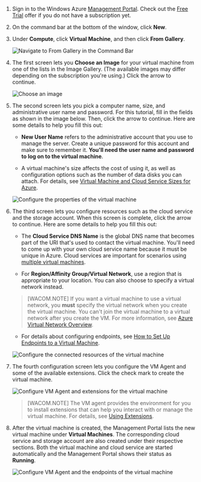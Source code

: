 1. Sign in to the Windows Azure [Management Portal](http://manage.windowsazure.com). Check out the [Free Trial](http://www.windowsazure.com/en-us/pricing/free-trial/) offer if you do not have a subscription yet.

2. On the command bar at the bottom of the window, click **New**.

3. Under **Compute**, click **Virtual Machine**, and then click **From Gallery**.

	![Navigate to From Gallery in the Command Bar](./media/virtual-machines-create-WindowsVM/fromgallery.png)
	
4. The first screen lets you **Choose an Image** for your virtual machine from one of the lists in the Image Gallery. (The available images may differ depending on the subscription you're using.) Click the arrow to continue.

	![Choose an image](./media/virtual-machines-create-WindowsVM/chooseimage.png)

5. The second screen lets you pick a computer name, size, and administrative user name and password. For this tutorial, fill in the fields as shown in the image below. Then, click the arrow to continue. Here are some details to help you fill this out: 
	
	- **New User Name** refers to the administrative account that you use to manage the server. Create a unique password for this account and make sure to remember it. **You'll need the user name and password to log on to the virtual machine**. 

	- A virtual machine's size affects the cost of using it, as well as configuration options such as the number of data disks you can attach. For details, see [Virtual Machine and Cloud Service Sizes for Azure](http://go.microsoft.com/fwlink/p/?LinkId=466520).

	![Configure the properties of the virtual machine](./media/virtual-machines-create-WindowsVM/vmconfiguration.png)



6. The third screen lets you configure resources such as the cloud service and the storage account. When this screen is complete, click the arrow to continue. Here are some details to help you fill this out: 
	

	- The **Cloud Service DNS Name** is the global DNS name that becomes part of the URI that's used to contact the virtual machine. You'll need to come up with your own cloud service name because it must be unique in Azure. Cloud services are important for scenarios using [multiple virtual machines](http://www.windowsazure.com/en-us/documentation/articles/cloud-services-connect-virtual-machine/).
 
	- For **Region/Affinity Group/Virtual Network**, use a region that is appropriate to your location. You can also choose to specify a virtual network instead.
 
	>[WACOM.NOTE] If you want a virtual machine to use a virtual network, you **must** specify the virtual network when you create the virtual machine. You can't join the virtual machine to a virtual network after you create the VM. For more information, see [Azure Virtual Network Overview](http://go.microsoft.com/fwlink/p/?LinkID=294063).

	- For details about configuring endpoints, see [How to Set Up Endpoints to a Virtual Machine](http://www.windowsazure.com/en-us/documentation/articles/virtual-machines-set-up-endpoints/).

	![Configure the connected resources of the virtual machine](./media/virtual-machines-create-WindowsVM/resourceconfiguration.png)

7. The fourth configuration screen lets you configure the VM Agent and some of the available extensions. Click the check mark to create the virtual machine.


	![Configure VM Agent and extensions for the virtual machine](./media/virtual-machines-create-WindowsVM/agent-and-extensions.png)

	>[WACOM.NOTE] The VM agent provides the environment for you to install extensions that can help you interact with or manage the virtual machine. For details, see [Using Extensions](http://go.microsoft.com/FWLink/p/?LinkID=390493).  
    
8. After the virtual machine is created, the Management Portal lists the new virtual machine under **Virtual Machines**. The corresponding cloud service and storage account are also created under their respective sections. Both the virtual machine and cloud service are started automatically and the Management Portal shows their status as **Running**. 

	![Configure VM Agent and the endpoints of the virtual machine](./media/virtual-machines-create-WindowsVM/vmcreated.png)